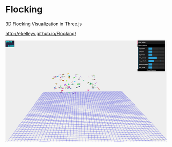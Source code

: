 Flocking
========

3D Flocking Visualization in Three.js

http://ekelleyv.github.io/Flocking/

![Screenshot](screenshot.png)
